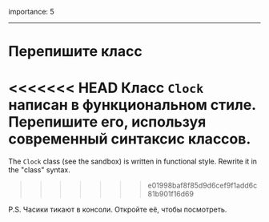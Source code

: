 importance: 5

---

# Перепишите класс

<<<<<<< HEAD
Класс `Clock` написан в функциональном стиле. Перепишите его, используя современный синтаксис классов.
=======
The `Clock` class (see the sandbox) is written in functional style. Rewrite it in the "class" syntax.
>>>>>>> e01998baf8f85d9d6cef9f1add6c81b901f16d69

P.S. Часики тикают в консоли. Откройте её, чтобы посмотреть.

